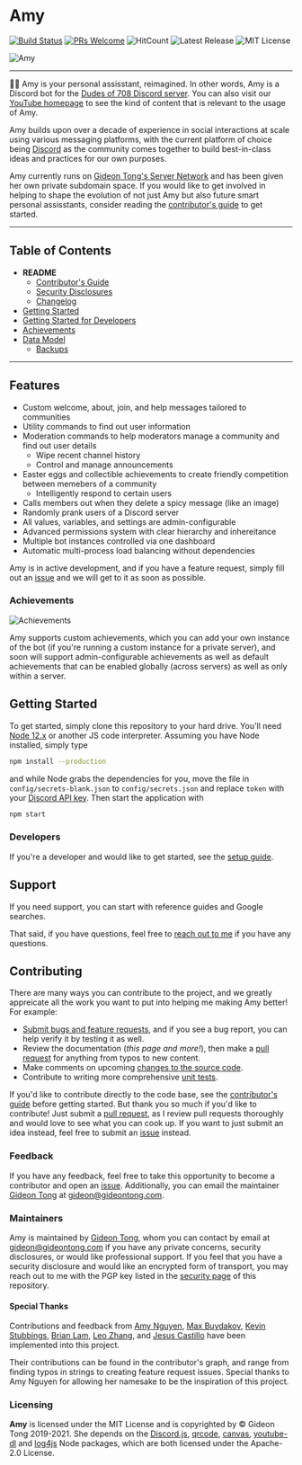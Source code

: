 # Amy

[![Build Status](https://travis-ci.com/gideontong/Amy.svg?branch=master)](https://travis-ci.com/gideontong/Amy) [![PRs Welcome](https://img.shields.io/badge/PRs-welcome-brightgreen.svg?style=flat-square)](http://makeapullrequest.com) ![HitCount](http://hits.dwyl.com/gideontong/Amy.svg) ![Latest Release](https://img.shields.io/github/v/release/gideontong/Amy) ![MIT License](https://img.shields.io/github/license/gideontong/Amy)

![Amy](https://i.imgur.com/q2YAmF5.png)

-----

🐱‍🏍 Amy is your personal assisstant, reimagined. In other words, Amy is a Discord bot for the [Dudes of 708 Discord server](https://discord.gg/WUGMTcZ). You can also visit our [YouTube homepage](https://www.youtube.com/channel/UCdbqUWT3_0WgybqNuCX9uJA) to see the kind of content that is relevant to the usage of Amy.

Amy builds upon over a decade of experience in social interactions at scale using various messaging platforms, with the current platform of choice being [Discord](https://discord.com) as the community comes together to build best-in-class ideas and practices for our own purposes.

Amy currently runs on [Gideon Tong's Server Network](https://me.gideontong.com) and has been given her own private subdomain space. If you would like to get involved in helping to shape the evolution of not just Amy but also future smart personal assisstants, consider reading the [contributor's guide](CONTRIBUTING.md) to get started.

-----

## Table of Contents

* **README**
  * [Contributor's Guide](CONTRIBUTING.md)
  * [Security Disclosures](SECURITY.md)
  * [Changelog](CHANGELOG.md)
* [Getting Started](usage/README.md)
* [Getting Started for Developers](setup/README.md)
* [Achievements](achievements/README.md)
* [Data Model](storage/README.md)
  * [Backups](storage/BACKUP.md)

-----

## Features

* Custom welcome, about, join, and help messages tailored to communities
* Utility commands to find out user information
* Moderation commands to help moderators manage a community and find out user details
  * Wipe recent channel history
  * Control and manage announcements
* Easter eggs and collectible achievements to create friendly competition between memebers of a community
  * Intelligently respond to certain users
* Calls members out when they delete a spicy message (like an image)
* Randomly prank users of a Discord server
* All values, variables, and settings are admin-configurable
* Advanced permissions system with clear hierarchy and inhereitance
* Multiple bot instances controlled via one dashboard
* Automatic multi-process load balancing without dependencies

Amy is in active development, and if you have a feature request, simply fill out an [issue](https://github.com/gideontong/Amy/issues) and we will get to it as soon as possible.

### Achievements

![Achievements](https://i.imgur.com/2k0UDC2.png)

Amy supports custom achievements, which you can add your own instance of the bot (if you're running a custom instance for a private server), and soon will support admin-configurable achievements as well as default achievements that can be enabled globally (across servers) as well as only within a server.

## Getting Started

To get started, simply clone this repository to your hard drive. You'll need [Node 12.x](https://nodejs.org) or another JS code interpreter. Assuming you have Node installed, simply type

```bash
npm install --production
```

and while Node grabs the dependencies for you, move the file in `config/secrets-blank.json` to `config/secrets.json` and replace `token` with your [Discord API key](https://discord.com/developers/applications). Then start the application with

```bash
npm start
```

### Developers

If you're a developer and would like to get started, see the [setup guide](setup/README.md).

## Support

If you need support, you can start with reference guides and Google searches.

That said, if you have questions, feel free to [reach out to me](mailto:gideon@gideontong.com) if you have any questions.

## Contributing

There are many ways you can contribute to the project, and we greatly appreicate all the work you want to put into helping me making Amy better! For example:

* [Submit bugs and feature requests](https://github.com/gideontong/Amy/issues), and if you see a bug report, you can help verify it by testing it as well.
* Review the documentation (*this page and more!*), then make a [pull request](https://github.com/gideontong/Amy/pulls) for anything from typos to new content.
* Make comments on upcoming [changes to the source code](https://github.com/gideontong/Amy/pulls?q=is%3Apr+is%3Aopen+sort%3Aupdated-desc).
* Contribute to writing more comprehensive [unit tests](https://github.com/gideontong/Amy/tree/master/tests).

If you'd like to contribute directly to the code base, see the [contributor's guide](CONTRIBUTING.md) before getting started. But thank you so much if you'd like to contribute! Just submit a [pull request](https://github.com/gideontong/Amy/pulls), as I review pull requests thoroughly and would love to see what you can cook up. If you want to just submit an idea instead, feel free to submit an [issue](https://github.com/gideontong/Amy/issues) instead.

### Feedback

If you have any feedback, feel free to take this opportunity to become a contributor and open an [issue](https://github.com/gideontong/Amy/issues). Additionally, you can email the maintainer [Gideon Tong](https://gideontong.com) at [gideon@gideontong.com](mailto:gideon@gideontong.com).

### Maintainers

Amy is maintained by [Gideon Tong](https://gideontong.com), whom you can contact by email at [gideon@gideontong.com](mailto:gideon@gideontong.com) if you have any private concerns, security disclosures, or would like professional support. If you feel that you have a security disclosure and would like an encrypted form of transport, you may reach out to me with the PGP key listed in the [security page](SECURITY.md) of this repository.

#### Special Thanks

Contributions and feedback from [Amy Nguyen](https://www.github.com/amytnguyen01/), [Max Buydakov](https://github.com/mbuyd), [Kevin Stubbings](https://github.com/Kwstubbs), [Brian Lam](https://github.com/brilam8), [Leo Zhang](https://github.com/Leo10250), and [Jesus Castillo](https://github.com/oscillatingneutrino) have been implemented into this project.

Their contributions can be found in the contributor's graph, and range from finding typos in strings to creating feature request issues. Special thanks to Amy Nguyen for allowing her namesake to be the inspiration of this project.

### Licensing

**Amy** is licensed under the MIT License and is copyrighted by &copy; Gideon Tong 2019-2021. She depends on the [Discord.js](https://discord.js.org), [qrcode](https://github.com/soldair/node-qrcode), [canvas](https://github.com/Automattic/node-canvas), [youtube-dl](https://github.com/przemyslawpluta/node-youtube-dl#readme) and [log4js](https://github.com/log4js-node/log4js-node) Node packages, which are both licensed under the Apache-2.0 License.
